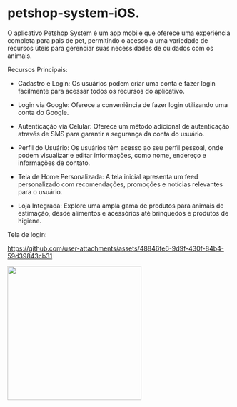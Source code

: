 # petshop-system-iOS.

O aplicativo Petshop System é um app mobile que oferece uma experiência completa para pais de pet, permitindo o acesso a uma variedade de recursos úteis para gerenciar suas necessidades de cuidados com os animais.

Recursos Principais:

- Cadastro e Login: Os usuários podem criar uma conta e fazer login facilmente para acessar todos os recursos do aplicativo.

- Login via Google: Oferece a conveniência de fazer login utilizando uma conta do Google.

- Autenticação via Celular: Oferece um método adicional de autenticação através de SMS para garantir a segurança da conta do usuário.

- Perfil do Usuário: Os usuários têm acesso ao seu perfil pessoal, onde podem visualizar e editar informações, como nome, endereço e informações de contato.
  
- Tela de Home Personalizada: A tela inicial apresenta um feed personalizado com recomendações, promoções e notícias relevantes para o usuário.

- Loja Integrada: Explore uma ampla gama de produtos para animais de estimação, desde alimentos e acessórios até brinquedos e produtos de higiene.

Tela de login:


https://github.com/user-attachments/assets/48846fe6-9d9f-430f-84b4-59d39843cb31



<img src="https://github.com/user-attachments/assets/fe8a6522-3a9f-4646-a77a-9aec438af53e" width="300">


